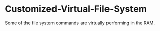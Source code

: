 # Customized-Virtual-File-System
Some of the file system commands are virtually performing in the RAM.

